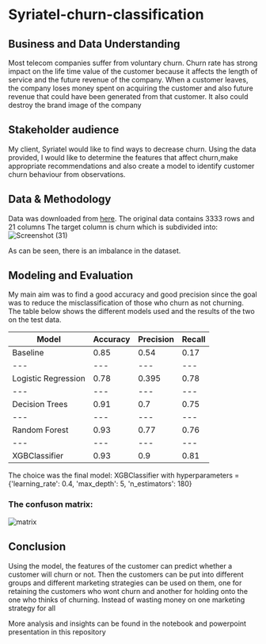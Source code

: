 # Syriatel-churn-classification

## Business and Data Understanding
Most telecom companies suffer from voluntary churn. Churn rate has strong impact on the life time value of the customer because it affects the length of service and the future revenue of the company. 
When a customer leaves, the company loses money spent on acquiring the customer and also future revenue that could have been generated from that customer. It also could destroy the brand image of the company

## Stakeholder audience 
My client, Syriatel would like to find ways to decrease churn.
Using the data provided, I would like to determine the features that affect churn,make appropriate recommendations and also create a model to identify customer churn behaviour from observations. 

## Data & Methodology
Data was downloaded from [here](https://www.kaggle.com/datasets/becksddf/churn-in-telecoms-dataset). The original data contains 3333 rows and 21 columns
The target column is churn which is subdivided into:
    ![Screenshot (31)](https://user-images.githubusercontent.com/82956881/181801249-fa2a129a-4e9d-48cf-b5b1-a5f2bcab96a9.png)

As can be seen, there is an imbalance in the dataset. 

## Modeling and Evaluation
My main aim was to find a good  accuracy and good precision since the goal was to reduce the misclassification of those who churn as not churning. The table below shows the different models used and the results of the two on the test data.


Model	|Accuracy |Precision|Recall
--- | --- | --- | ---
Baseline	|0.85|	0.54	|0.17
--- | --- | --- | ---
Logistic Regression|	0.78|	0.395|	0.78
--- | --- | --- | ---
Decision Trees	|0.91	|0.7	|0.75
--- | --- | --- | ---
Random Forest|	0.93|	0.77|	0.76
--- | --- | --- | ---
XGBClassifier	|0.93	|0.9	|0.81



The choice was the final model: XGBClassifier with hyperparameters = {'learning_rate': 0.4, 'max_depth': 5, 'n_estimators': 180}
### The confuson matrix:
![matrix ](https://user-images.githubusercontent.com/82956881/181811561-876a7f66-82d4-4846-9a22-e52532fbaff1.png)


## Conclusion
 Using the model, the features of the customer can predict whether  a customer will churn or not. Then the customers can be put into different groups and different marketing strategies can be used on them, one for retaining the customers who wont churn and another for holding onto the one who thinks of churning. Instead of wasting money on one marketing strategy for all
 
 More analysis and insights can be found in the notebook and powerpoint presentation in this repository

 
 
